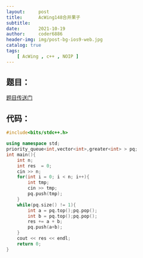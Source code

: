 ```yaml
---
layout:     post
title:      AcWing148合并果子
subtitle:   
date:       2021-10-19
author:     coder6886
header-img: img/post-bg-ios9-web.jpg
catalog: true
tags:
    [ AcWing , c++ , NOIP ]
---
```


## 题目：

[题目传送门](https://www.acwing.com/problem/content/150/)

## 代码：

```c++
#include<bits/stdc++.h>

using namespace std;
priority_queue<int,vector<int>,greater<int> > pq;
int main(){
    int n;
    int res  = 0;
    cin >> n;
    for(int i = 0; i < n; i++){
        int tmp;
        cin >> tmp;
        pq.push(tmp);
    }
    while(pq.size() != 1){
        int a = pq.top();pq.pop();
        int b = pq.top();pq.pop();
        res += a + b;
        pq.push(a+b);
    }
    cout << res << endl;
    return 0;
}
```

